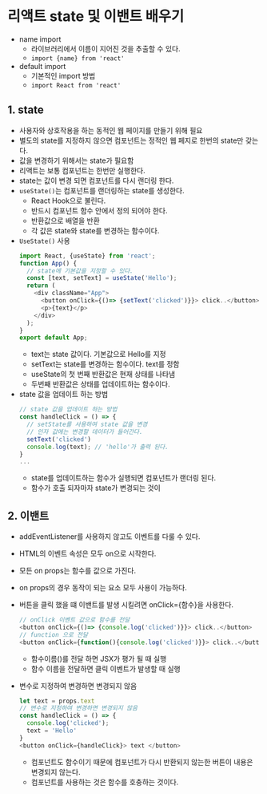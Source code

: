 # 리액트 state 및 이밴트 배우기
- name import
  - 라이브러리에서 이름이 지어진 것을 추출할 수 있다.
  - `import {name} from 'react'`
- default import
  - 기본적인 import 방법
  - `import React from 'react'`

## 1. state
- 사용자와 상호작용을 하는 동적인 웹 페이지를 만들기 위해 필요
- 별도의 state를 지정하지 않으면 컴포넌트는 정적인 웹 페지로 한번의 state만 갖는다.
- 값을 변경하기 위해서는 state가 필요함
- 리액트는 보통 컴포넌트는 한번만 실행한다.
- state는 값이 변경 되면 컴포넌트를 다시 랜더링 한다.
- `useState()`는 컴포넌트를 랜더링하는 state를 생성한다.
  - React Hook으로 불린다.
  - 반드시 컴포넌트 함수 안에서 정의 되어야 한다.
  - 반환값으로 배열을 반환
  - 각 값은 state와 state를 변경하는 함수이다.
- `UseState()` 사용
  ```javascript
  import React, {useState} from 'react';
  function App() {
    // state에 기본값을 지정할 수 있다.
    const [text, setText] = useState('Hello');
    return (
      <div className="App">
        <button onClick={()=> {setText('clicked')}}> click..</button>
        <p>{text}</p>
      </div>
    );
  }
  export default App;
  ```
  - text는 state 값이다. 기본값으로 Hello를 지정
  - setText는 state를 변경하는 함수이다. text를 정함
  - useState의 첫 번째 반환값은 현재 상태를 나타냄
  - 두번째 반환값은 상태를 업데이트하는 함수이다.
- state 값을 업데이트 하는 방법
  ```javascript
  // state 값을 업데이트 하는 방법
  const handleClick = () => {
    // setState를 사용하여 state 값을 변경
    // 인자 값에는 변경할 데이터가 들어간다.
    setText('clicked')
    console.log(text); // 'hello'가 출력 된다.
  }
  ...
  ```
    - state를 업데이트하는 함수가 실행되면 컴포넌트가 랜더링 된다.
    - 함수가 호출 되자마자 state가 변경되는 것이


## 2. 이밴트
- addEventListener를 사용하지 않고도 이벤트를 다룰 수 있다.
- HTML의 이벤트 속성은 모두 on으로 시작한다.
- 모든 on props는 함수를 값으로 가진다.
- on props의 경우 동작이 되는 요소 모두 사용이 가능하다.
- 버튼을 클릭 했을 떄 이밴트를 발생 시킬려면 onClick={함수}을 사용한다.
  ```javascript
  // onClick 이벤트 값으로 함수를 전달
  <button onClick={()=> {console.log('clicked')}}> click..</button>
  // function 으로 전달
  <button onClick={function(){console.log('clicked')}}> click..</button>
  ```
  -  함수이름()를 전달 하면 JSX가 평가 될 때 실행
  -  함수 이름을 전달하면 클릭 이벤트가 발생할 때 실행

- 변수로 지정하여 변경하면 변경되지 않음
  ```javascript
  let text = props.text
  // 변수로 지정하여 변경하면 변경되지 않음
  const handleClick = () => {
    console.log('clicked');
    text = 'Hello'
  }
  <button onClick={handleClick}> text </button>
  ```
  - 컴포넌트도 함수이기 때문에 컴포넌트가 다시 반환되지 않는한 버튼이 내용은 변경되지 않는다.
  - 컴포넌트를 사용하는 것은 함수를 호충하는 것이다.